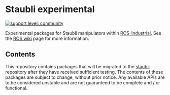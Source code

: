 # Staubli experimental

[![support level: community](https://img.shields.io/badge/support%20level-community-lightgray.png)](http://rosindustrial.org/news/2016/10/7/better-supporting-a-growing-ros-industrial-software-platform)

Experimental packages for Staubli manipulators within [ROS-Industrial][].
See the [ROS wiki][] page for more information.


## Contents

This repository contains packages that will be migrated to the [staubli][]
repository after they have received sufficient testing. The contents of
these packages are subject to change, without prior notice. Any available
APIs are to be considered unstable and are not guaranteed to be complete
and / or functional.


[ROS-Industrial]: http://wiki.ros.org/Industrial
[ROS wiki]: http://wiki.ros.org/staubli_experimental
[staubli]: https://github.com/ros-industrial/staubli
